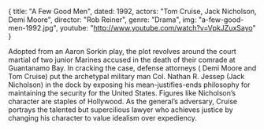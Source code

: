 {
  title: "A Few Good Men",
  dated: 1992,
  actors: "Tom Cruise, Jack Nicholson, Demi Moore",
  director: "Rob Reiner",
  genre: "Drama",
  img: "a-few-good-men-1992.jpg",
  youtube: "http://www.youtube.com/watch?v=VpkJZuxSayo"
}

Adopted from an Aaron Sorkin play, the plot revolves around the court martial of two junior Marines accused in the death of their comrade at Guantanamo Bay. In cracking the case, defense attorneys ( Demi Moore and Tom Cruise) put the archetypal military man Col. Nathan R. Jessep (Jack Nicholson) in the dock by exposing his mean-justifies-ends philosophy for maintaining the security for the United States. Figures like Nicholson’s character are staples of Hollywood. As the general’s adversary, Cruise portrays the talented but supercilious lawyer who achieves justice by changing his character to value idealism over expediency.